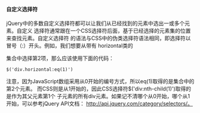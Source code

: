 #### 自定义选择符 ####
  jQuery中的多数自定义选择符都可以让我们从已经找到的元素中选出一或多个元素。自定义
选择符通常跟在一个CSS选择符后面，基于已经选择的元素集的位置来查找元素。自定义选择符
的语法与CSS中的伪类选择符语法相同，即选择符以冒号（:）开头。例如，我们想要从带有
horizontal类的<div>集合中选择第2项，那么应该使用下面的代码：

    $('div.horizontal:eq(1)')

注意，因为JavaScript数组采用从0开始的编号方式，所以eq(1)取得的是集合中的第2个元素。
而CSS则是从1开始的，因此CSS选择符$('div:nth-child(1)')取得的是作为其父元素第1个
子元素的所有div元素。如果记不清哪个从0开始，哪个从1开始，可以参考jQuery API文档：
http://api.jquery.com/category/selectors/。